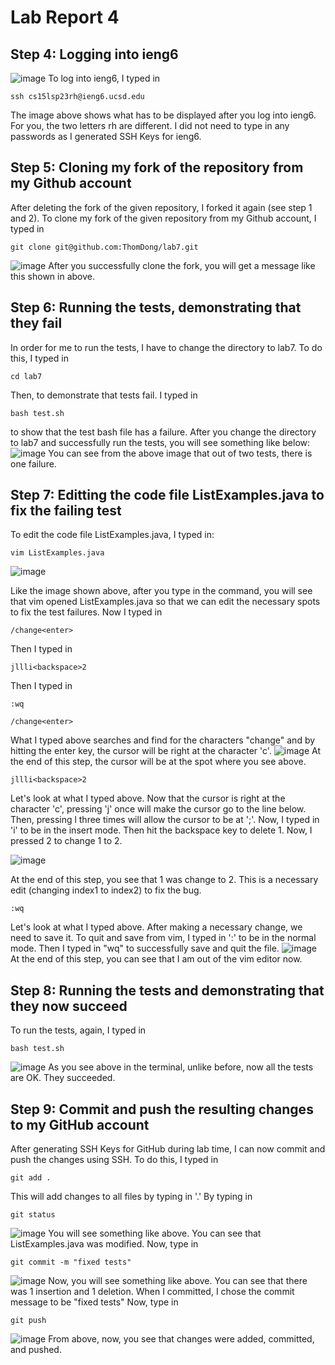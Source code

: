 # Lab Report 4

## Step 4: Logging into ieng6
![image](https://github.com/ThomDong/cse15l-lab-reports/assets/130010181/d60cbead-5fd6-498e-a5c4-e4481193f6b1)
To log into ieng6, I typed in 
~~~
ssh cs15lsp23rh@ieng6.ucsd.edu
~~~
The image above shows what has to be displayed after you log into ieng6.
For you, the two letters rh are different. I did not need to type in any passwords as I generated SSH Keys for ieng6.

## Step 5: Cloning my fork of the repository from my Github account

After deleting the fork of the given repository, I forked it again (see step 1 and 2). To clone my fork of the given repository from my Github account, I typed in 
~~~
git clone git@github.com:ThomDong/lab7.git
~~~


![image](https://github.com/ThomDong/cse15l-lab-reports/assets/130010181/2d6db386-ab4d-46e0-98c1-76972ba67be0)
After you successfully clone the fork, you will get a message like this shown in above.

## Step 6: Running the tests, demonstrating that they fail

In order for me to run the tests, I have to change the directory to lab7.
To do this, I typed in 
~~~
cd lab7
~~~
Then, to demonstrate that tests fail. I typed in 
~~~ 
bash test.sh
~~~
to show that the test bash file has a failure.
After you change the directory to lab7 and successfully run the tests, you will see something like below:
![image](https://github.com/ThomDong/cse15l-lab-reports/assets/130010181/1e3bbad3-ef17-496e-89ee-94b0f80ae171)
You can see from the above image that out of two tests, there is one failure.

## Step 7: Editting the code file ListExamples.java to fix the failing test

To edit the code file ListExamples.java, I typed in:
~~~
vim ListExamples.java
~~~

![image](https://github.com/ThomDong/cse15l-lab-reports/assets/130010181/7d084026-7a1f-478d-a092-f5b562638012)

Like the image shown above, after you type in the command, you will see that vim opened ListExamples.java so that we can edit the necessary spots to fix the test failures.
Now I typed in
~~~
/change<enter>
~~~
Then I typed in
~~~
jllli<backspace>2
~~~
Then I typed in
~~~
:wq
~~~

~~~
/change<enter>
~~~
What I typed above searches and find for the characters "change" and by hitting the enter key, the cursor will be right at the character 'c'.
![image](https://github.com/ThomDong/cse15l-lab-reports/assets/130010181/c289de6e-7e70-4931-9639-5a8794ad0844)
At the end of this step, the cursor will be at the spot where you see above.
~~~
jllli<backspace>2
~~~
Let's look at what I typed above. Now that the cursor is right at the character 'c', pressing 'j' once will make the cursor go to the line below. Then, pressing l three times will allow the cursor to be at ';'. Now, I typed in 'i' to be in the insert mode. Then hit the backspace key to delete 1. Now, I pressed 2 to change 1 to 2.

![image](https://github.com/ThomDong/cse15l-lab-reports/assets/130010181/b36129fb-9faa-451b-94b8-797cd015c53e)

At the end of this step, you see that 1 was change to 2. This is a necessary edit (changing index1 to index2) to fix the bug.

~~~
:wq
~~~
Let's look at what I typed above. After making a necessary change, we need to save it. To quit and save from vim, I typed in ':' to be in the normal mode. Then I typed in "wq" to successfully save and quit the file.
![image](https://github.com/ThomDong/cse15l-lab-reports/assets/130010181/5d4d029a-1cb8-461a-977e-9a91b5d2248d)
At the end of this step, you can see that I am out of the vim editor now.


## Step 8: Running the tests and demonstrating that they now succeed
To run the tests, again, I typed in
~~~
bash test.sh
~~~
![image](https://github.com/ThomDong/cse15l-lab-reports/assets/130010181/adfc4c4d-5e91-4c18-9c53-890700e35890)
As you see above in the terminal, unlike before, now all the tests are OK. They succeeded.
## Step 9: Commit and push the resulting changes to my GitHub account

After generating SSH Keys for GitHub during lab time, I can now commit and push the changes using SSH. To do this, I typed in

~~~
git add .
~~~
This will add changes to all files by typing in '.'
By typing in
~~~
git status
~~~
![image](https://github.com/ThomDong/cse15l-lab-reports/assets/130010181/0b7ec9ac-8555-437a-afb8-03cd34a0d274)
You will see something like above. You can see that ListExamples.java was modified.
Now, type in 
~~~
git commit -m "fixed tests"
~~~
![image](https://github.com/ThomDong/cse15l-lab-reports/assets/130010181/d21f0965-e76a-4813-97c0-837fe72c8fb4)
Now, you will see something like above. You can see that there was 1 insertion and 1 deletion. When I committed, I chose the commit message to be "fixed tests" 
Now, type in 
~~~
git push
~~~
![image](https://github.com/ThomDong/cse15l-lab-reports/assets/130010181/73c341ba-627d-48eb-8538-c277766e8587)
From above, now, you see that changes were added, committed, and pushed.



